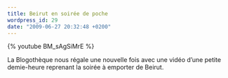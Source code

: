 ```yaml
---
title: Beirut en soirée de poche
wordpress_id: 29
date: "2009-06-27 20:32:48 +0200"
---
```


{% youtube BM_sAgSiMrE %}

La Blogothèque nous régale une nouvelle fois avec une vidéo d’une petite
demie-heure reprenant la soirée à emporter de Beirut.
